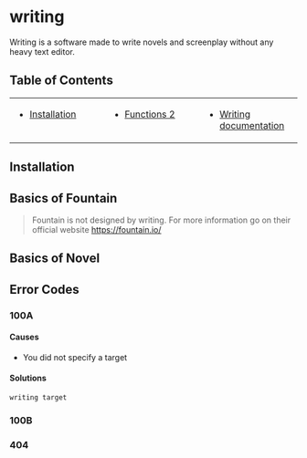 # writing
Writing is a software made to write novels and screenplay without any heavy text editor.

## Table of Contents
<table>
    <tr><td width=33% valign=top>

* [Installation](#Installation)

</td><td width=33% valign=top>

* [Functions 2](#functions-2)

</td><td valign=top>

* [Writing documentation](#writing-documentation)

</td></tr>
</table>

## Installation

## Basics of Fountain
> Fountain is not designed by writing. For more information go on their official website https://fountain.io/


## Basics of Novel

## Error Codes
### 100A
#### Causes
- You did not specify a target

#### Solutions
```
writing target
```

### 100B

### 404
